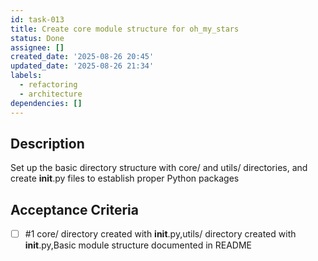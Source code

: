 ```yaml
---
id: task-013
title: Create core module structure for oh_my_stars
status: Done
assignee: []
created_date: '2025-08-26 20:45'
updated_date: '2025-08-26 21:34'
labels:
  - refactoring
  - architecture
dependencies: []
---
```


## Description

Set up the basic directory structure with core/ and utils/ directories, and create __init__.py files to establish proper Python packages

## Acceptance Criteria
<!-- AC:BEGIN -->
- [ ] #1 core/ directory created with __init__.py,utils/ directory created with __init__.py,Basic module structure documented in README
<!-- AC:END -->
